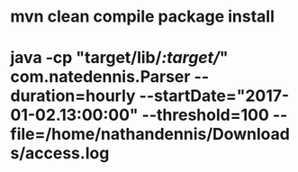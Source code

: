 # mvn clean compile package install
# java -cp "target/lib/*:target/*" com.natedennis.Parser --duration=hourly --startDate="2017-01-02.13:00:00" --threshold=100 --file=/home/nathandennis/Downloads/access.log

